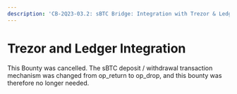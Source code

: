 ```yaml
---
description: 'CB-2Q23-03.2: sBTC Bridge: Integration with Trezor & Ledger'
---
```


# Trezor and Ledger Integration

This Bounty was cancelled. The sBTC deposit / withdrawal transaction mechanism was changed from op\_return to op\_drop, and this bounty was therefore no longer needed.
